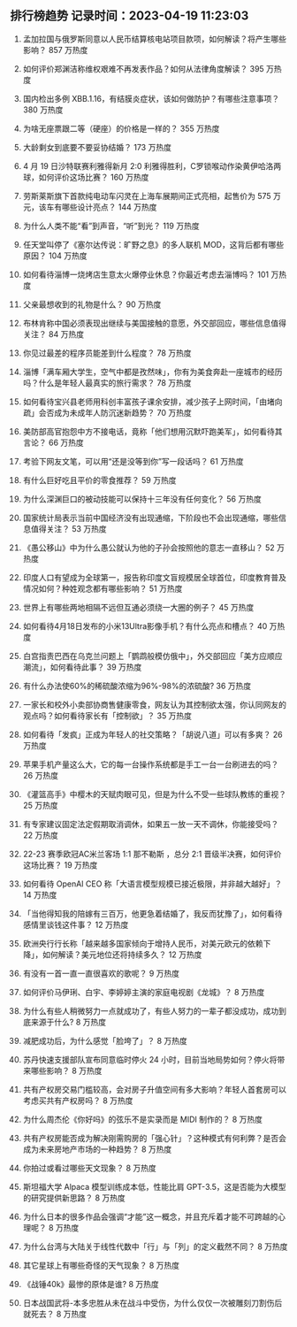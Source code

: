 
## 排行榜趋势 记录时间：2023-04-19 11:23:03
  
  1. 孟加拉国与俄罗斯同意以人民币结算核电站项目款项，如何解读？将产生哪些影响？ 857 万热度
    
  2. 如何评价郑渊洁称维权艰难不再发表作品？如何从法律角度解读？ 395 万热度
    
  3. 国内检出多例 XBB.1.16，有结膜炎症状，该如何做防护？有哪些注意事项？ 380 万热度
    
  4. 为啥无座票跟二等（硬座）的价格是一样的？ 355 万热度
    
  5. 大龄剩女到底要不要妥协结婚？ 173 万热度
    
  6. 4 月 19 日沙特联赛利雅得新月 2:0 利雅得胜利，C罗锁喉动作染黄伊哈洛两球，如何评价这场比赛？ 160 万热度
    
  7. 劳斯莱斯旗下首款纯电动车闪灵在上海车展期间正式亮相，起售价为 575 万元，该车有哪些设计亮点？ 144 万热度
    
  8. 为什么人类不能“看”到声音，“听”到光？ 119 万热度
    
  9. 任天堂叫停了《塞尔达传说：旷野之息》的多人联机 MOD，这背后都有哪些原因？ 104 万热度
    
  10. 如何看待淄博一烧烤店生意太火爆停业休息？你最近考虑去淄博吗？ 101 万热度
    
  11. 父亲最想收到的礼物是什么？ 90 万热度
    
  12. 布林肯称中国必须表现出继续与美国接触的意愿，外交部回应，哪些信息值得关注？ 84 万热度
    
  13. 你见过最差的程序员能差到什么程度？ 78 万热度
    
  14. 淄博「满车厢大学生，空气中都是孜然味」，你有为美食奔赴一座城市的经历吗？什么是年轻人最真实的旅行需求？ 78 万热度
    
  15. 如何看待宝兴县老师用科创丰富孩子课余安排，减少孩子上网时间，「由堵向疏」会否成为未成年人防沉迷新趋势？ 70 万热度
    
  16. 美防部高官抱怨中方不接电话，竟称「他们想用沉默吓跑美军」，如何看待其言论？ 66 万热度
    
  17. 考验下网友文笔，可以用“还是没等到你”写一段话吗？ 61 万热度
    
  18. 有什么巨好吃且平价的零食推荐？ 59 万热度
    
  19. 为什么深渊巨口的被动技能可以保持十三年没有任何变化？ 56 万热度
    
  20. 国家统计局表示当前中国经济没有出现通缩，下阶段也不会出现通缩，哪些信息值得关注？ 53 万热度
    
  21. 《愚公移山》中为什么愚公就认为他的子孙会按照他的意志一直移山？ 52 万热度
    
  22. 印度人口有望成为全球第一，报告称印度文盲规模居全球首位，印度教育普及情况如何？种姓观念都有哪些影响？ 51 万热度
    
  23. 世界上有哪些两地相隔不远但互通必须绕一大圈的例子？ 45 万热度
    
  24. 如何看待4月18日发布的小米13Ultra影像手机？有什么亮点和槽点？ 40 万热度
    
  25. 白宫指责巴西在乌克兰问题上「鹦鹉般模仿俄中」，外交部回应「美方应顺应潮流」，如何看待此事？ 39 万热度
    
  26. 有什么办法使60%的稀硫酸浓缩为96%-98%的浓硫酸? 36 万热度
    
  27. 一家长和校外小卖部协商售健康零食，网友认为其控制欲太强，你认同网友的观点吗？如何看待家长有「控制欲」？ 35 万热度
    
  28. 如何看待「发疯」正成为年轻人的社交策略？「胡说八道」可以有多爽？ 26 万热度
    
  29. 苹果手机产量这么大，它的每一台操作系统都是手工一台一台刷进去的吗？ 26 万热度
    
  30. 《灌篮高手》中樱木的天赋肉眼可见，但是为什么不受一些球队教练的重视？ 25 万热度
    
  31. 有专家建议固定法定假期取消调休，如果五一放一天不调休，你能接受吗？ 22 万热度
    
  32. 22-23 赛季欧冠AC米兰客场 1:1 那不勒斯 ，总分 2:1 晋级半决赛，如何评价这场比赛？ 19 万热度
    
  33. 如何看待 OpenAI CEO 称「大语言模型规模已接近极限，并非越大越好」？ 14 万热度
    
  34. 「当他得知我的陪嫁有三百万，他更急着结婚了，我反而犹豫了」，如何看待感情里谈钱这件事？ 12 万热度
    
  35. 欧洲央行行长称「越来越多国家倾向于增持人民币，对美元欧元的依赖下降」，如何解读？美元地位还将持续多久？ 12 万热度
    
  36. 有没有一首一直一直很喜欢的歌呢？ 9 万热度
    
  37. 如何评价马伊琍、白宇、李婷婷主演的家庭电视剧《龙城》？ 8 万热度
    
  38. 为什么有些人稍微努力一点就成功了，有些人努力的一辈子都没成功，成功到底来源于什么? 8 万热度
    
  39. 减肥成功后，为什么感觉「脸垮了」？ 8 万热度
    
  40. 苏丹快速支援部队宣布同意临时停火 24 小时，目前当地局势如何？停火将带来哪些影响？ 8 万热度
    
  41. 共有产权房交易门槛较高，会对房子升值空间有多大影响？年轻人首套房可以考虑买共有产权房吗？ 8 万热度
    
  42. 为什么周杰伦《你好吗》的弦乐不是实录而是 MIDI 制作的？ 8 万热度
    
  43. 共有产权房能否成为解决刚需购房的「强心针」？这种模式有何利弊？是否会成为未来房地产市场的一种趋势？ 8 万热度
    
  44. 你拍过或看过哪些天文现象？ 8 万热度
    
  45. 斯坦福大学 Alpaca 模型训练成本低，性能比肩 GPT-3.5，这是否能为大模型的研究提供新思路？ 8 万热度
    
  46. 为什么日本的很多作品会强调“才能”这一概念，并且充斥着才能不可跨越的心理呢？ 8 万热度
    
  47. 为什么台湾与大陆关于线性代数中「行」与「列」的定义截然不同？ 8 万热度
    
  48. 其它星球上有哪些奇怪的天气现象？ 8 万热度
    
  49. 《战锤40k》最惨的原体是谁? 8 万热度
    
  50. 日本战国武将-本多忠胜从未在战斗中受伤，为什么仅仅一次被雕刻刀割伤后就死去？ 8 万热度
    